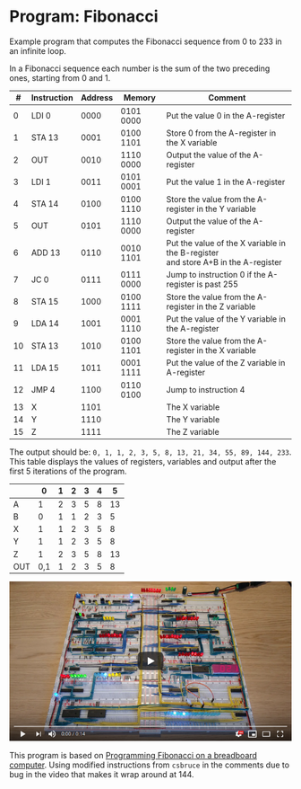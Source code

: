 # Program: Fibonacci

Example program that computes the Fibonacci sequence from 0 to 233 in an infinite loop.

In a Fibonacci sequence each number is the sum of the two preceding ones, starting from 0 and 1.

|#|Instruction|Address|Memory|Comment|
|---|---------|-------|------|-------|
| 0|LDI  0|0000|0101 0000|Put the value 0 in the A-register|
| 1|STA 13|0001|0100 1101|Store 0 from the A-register in the X variable|
| 2|OUT   |0010|1110 0000|Output the value of the A-register|
| 3|LDI  1|0011|0101 0001|Put the value 1 in the A-register|
| 4|STA 14|0100|0100 1110|Store the value from the A-register in the Y variable|
| 5|OUT   |0101|1110 0000|Output the value of the A-register|
| 6|ADD 13|0110|0010 1101|Put the value of the X variable in the B-register<br>and store A+B in the A-register|
| 7|JC   0|0111|0111 0000|Jump to instruction 0 if the A-register is past 255|
| 8|STA 15|1000|0100 1111|Store the value from the A-register in the Z variable|
| 9|LDA 14|1001|0001 1110|Put the value of the Y variable in the A-register|
|10|STA 13|1010|0100 1101|Store the value from the A-register in the X variable|
|11|LDA 15|1011|0001 1111|Put the value of the Z variable in A-register|
|12|JMP  4|1100|0110 0100|Jump to instruction 4|
|13|     X|1101|         |The X variable|
|14|     Y|1110|         |The Y variable|
|15|     Z|1111|         |The Z variable|

The output should be: `0, 1, 1, 2, 3, 5, 8, 13, 21, 34, 55, 89, 144, 233`. This table displays the values of registers, variables and output after the first 5 iterations of the program.

|   | 0 | 1 | 2 | 3 | 4 | 5 |
|---|---|---|---|---|---|---|
| A | 1 | 2 | 3 | 5 | 8 |13 |
| B | 0 | 1 | 1 | 2 | 3 | 5 |
| X | 1 | 1 | 2 | 3 | 5 | 8 |
| Y | 1 | 1 | 2 | 3 | 5 | 8 |
| Z | 1 | 2 | 3 | 5 | 8 |13 |
|OUT|0,1| 1 | 2 | 3 | 5 | 8 |

[![YouTube video of computer](../resources/yt-fibonacci-thumb.png)](https://www.youtube.com/watch?v=DTxpwynaN34 "Click to play")

This program is based on [Programming Fibonacci on a breadboard computer](https://www.youtube.com/watch?v=a73ZXDJtU48).
Using modified instructions from `csbruce` in the comments due to bug in the video that makes it wrap around at 144.
